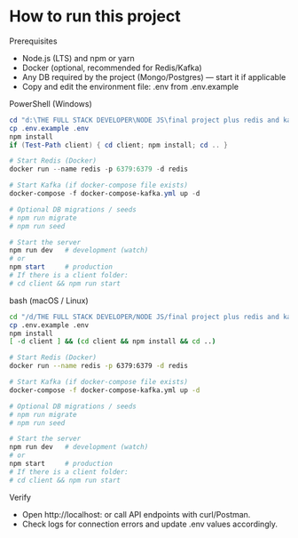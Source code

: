 # How to run this project

Prerequisites
- Node.js (LTS) and npm or yarn
- Docker (optional, recommended for Redis/Kafka)
- Any DB required by the project (Mongo/Postgres) — start it if applicable
- Copy and edit the environment file: .env from .env.example

PowerShell (Windows)
```powershell
cd "d:\THE FULL STACK DEVELOPER\NODE JS\final project plus redis and kafka\devconnect"
cp .env.example .env
npm install
if (Test-Path client) { cd client; npm install; cd .. }

# Start Redis (Docker)
docker run --name redis -p 6379:6379 -d redis

# Start Kafka (if docker-compose file exists)
docker-compose -f docker-compose-kafka.yml up -d

# Optional DB migrations / seeds
# npm run migrate
# npm run seed

# Start the server
npm run dev   # development (watch)
# or
npm start     # production
# If there is a client folder:
# cd client && npm run start
```

bash (macOS / Linux)
```bash
cd "/d/THE FULL STACK DEVELOPER/NODE JS/final project plus redis and kafka/devconnect"
cp .env.example .env
npm install
[ -d client ] && (cd client && npm install && cd ..)

# Start Redis (Docker)
docker run --name redis -p 6379:6379 -d redis

# Start Kafka (if docker-compose file exists)
docker-compose -f docker-compose-kafka.yml up -d

# Optional DB migrations / seeds
# npm run migrate
# npm run seed

# Start the server
npm run dev   # development (watch)
# or
npm start     # production
# If there is a client folder:
# cd client && npm run start
```

Verify
- Open http://localhost:<PORT> or call API endpoints with curl/Postman.
- Check logs for connection errors and update .env values accordingly.
